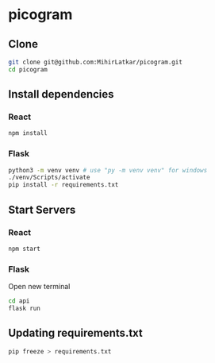 # picogram

## Clone 
```bash
git clone git@github.com:MihirLatkar/picogram.git
cd picogram
```

## Install dependencies

### React
```bash
npm install
```

### Flask
```bash
python3 -m venv venv # use "py -m venv venv" for windows
./venv/Scripts/activate
pip install -r requirements.txt
```

## Start Servers

### React
```bash
npm start
```

### Flask
Open new terminal
```bash
cd api
flask run
```

## Updating requirements.txt
```bash
pip freeze > requirements.txt
```
